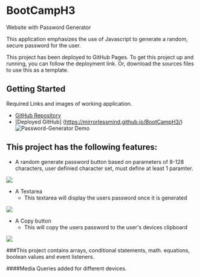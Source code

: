 # BootCampH3
Website with Password Generator

This application emphasizes the use of Javascript to generate a random, secure password for the user. 

This project has been deployed to GitHub Pages. To get this project up and running, you can follow the deployment link. Or, download the sources files to use this as a template.

## Getting Started

Required Links and images of working application.
* [GitHub Repository](https://github.com/mirrorlessmind/BootCampH3)
* [Deployed GitHub] (https://mirrorlessmind.github.io/BootCampH3/) 
![Password-Generator Demo](assets/watchmegif.gif)

## This project has the following features: 
* A random generate password button based on parameters of 8-128 characters, user definied character set, must define at least 1 paramter.
 

![](assets/Images/buttons.PNG)

* A Textarea
    * This textarea will display the users password once it is generated

![](assets/Images/textarea.PNG)

* A Copy button 
    * This will copy the users password to the user's devices clipboard

![](assets/Images/itworked.PNG)

###This project contains arrays, conditional statements, math. equations, boolean values and event listeners.

####Media Queries added for different devices.
